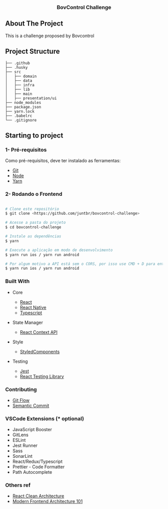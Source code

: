 <!-- PROJECT LOGO -->
<br />
<p align="center">
  <!-- <a href="">
    <img src="images/logo.png" alt="Logo" width="80" height="80">
  </a> -->


  <h3 align="center">BovControl Challenge</h3>

</p>

<!-- ABOUT THE PROJECT -->

## About The Project

This is a challenge proposed by Bovcontrol

## Project Structure

```
├── .github
├── .husky
├── src
│   ├── domain
│   ├── data
│   ├── infra
│   ├── lib
│   ├── main
│   ├── presentation/ui
├── node_modules
├── package.json
├── yarn.lock
├── .babelrc
└── .gitignore
```


## Starting to project

### 1- Pré-requisitos

Como pré-requisitos, deve ter instalado as ferramentas:

- [Git](https://git-scm.com/)
- [Node](https://nodejs.org/en/)
- [Yarn](https://yarnpkg.com/getting-started/install)

### 2- Rodando o Frontend

```bash

# Clone este repositório
$ git clone <https://github.com/juntbr/bovcontrol-challenge>

# Acesse a pasta do projeto
$ cd bovcontrol-challenge

# Instale as dependências
$ yarn

# Execute a aplicação em modo de desenvolvimento
$ yarn run ios / yarn run android

# Por algum motivo a API está sem o CORS, por isso use CMD + D para entrar no modo de desenvolvimento
$ yarn run ios / yarn run android

```

### Built With

- Core

  - [React](https://pt-br.reactjs.org/)
  - [React Native](https://reactnative.dev/)
  - [Typescript](https://www.typescriptlang.org/)

- State Manager

  - [React Context API](https://pt-br.reactjs.org/docs/context.html)

- Style

  - [StyledComponents](https://styled-components.com/docs/basics)

- Testing
  - [Jest](https://jestjs.io/)
  - [React Testing Library](https://testing-library.com/docs/react-testing-library/intro/)

### Contributing

- [Git Flow](https://www.atlassian.com/br/git/tutorials/comparing-workflows/gitflow-workflow)
- [Semantic Commit](https://www.conventionalcommits.org/en/v1.0.0/)

### VSCode Extensions (\* optional)

- JavaScript Booster
- GitLens
- ESLint
- Jest Runner
- Sass
- SonarLint
- React/Redux/Typescript
- Prettier - Code Formatter
- Path Autocomplete

### Others ref

- [React Clean Architecture](https://dev.to/bespoyasov/clean-architecture-on-frontend-4311)
- [Modern Frontend Architecture 101](https://medium.com/js-dojo/modern-frontend-architecture-101-f9c88c20ea20)
